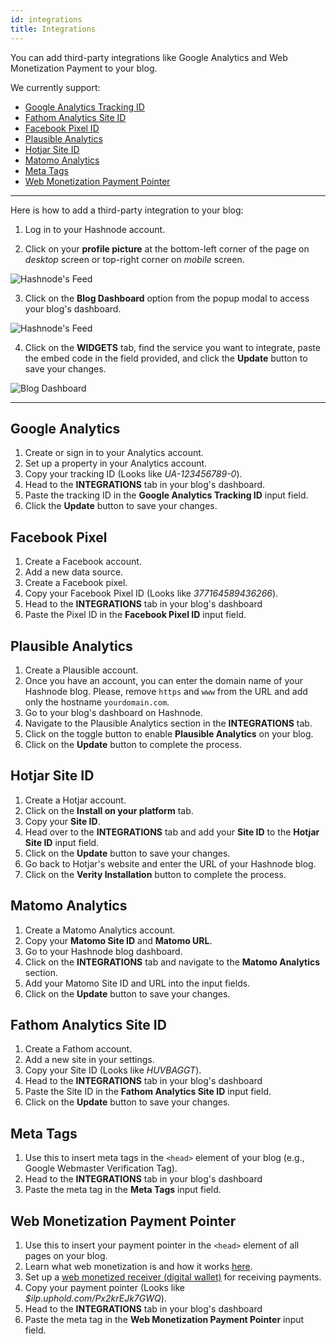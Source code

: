 ```yaml
---
id: integrations
title: Integrations
---
```


You can add third-party integrations like Google Analytics and Web Monetization Payment to your blog.

We currently support:

- [Google Analytics Tracking ID](https://analytics.google.com/analytics/web/provision/#/provision)
- [Fathom Analytics Site ID](https://usefathom.com/)
- [Facebook Pixel ID](https://web.facebook.com/business/help/314143995668266?id=1205376682832142)
- [Plausible Analytics](https://plausible.io/)
- [Hotjar Site ID](https://www.hotjar.com/)
- [Matomo Analytics](https://matomo.org/)
- [Meta Tags](https://www.wordstream.com/meta-tags)
- [Web Monetization Payment Pointer](https://webmonetization.org/)

---

Here is how to add a third-party integration to your blog:

1. Log in to your Hashnode account.

2. Click on your **profile picture** at the bottom-left corner of the page on *desktop* screen or top-right corner on *mobile* screen.

![Hashnode's Feed](https://cdn.hashnode.com/res/hashnode/image/upload/v1600711465204/4Mb1R5qj8.png)

3. Click on the **Blog Dashboard** option from the popup modal to access your blog's dashboard.

![Hashnode's Feed](https://cdn.hashnode.com/res/hashnode/image/upload/v1601380906521/1QhsZ20tP.png)

4. Click on the **WIDGETS** tab, find the service you want to integrate, paste the embed code in the field provided, and click the **Update** button to save your changes.

![Blog Dashboard](https://cdn.hashnode.com/res/hashnode/image/upload/v1611068792880/ItdoMuIoC.png)

---

## Google Analytics

1. Create or sign in to your Analytics account.
2. Set up a property in your Analytics account.
3. Copy your tracking ID (Looks like *UA-123456789-0*).
4. Head to the **INTEGRATIONS** tab in your blog's dashboard.
5. Paste the tracking ID in the **Google Analytics Tracking ID** input field.
6. Click the **Update** button to save your changes.

## Facebook Pixel

1. Create a Facebook account.
2. Add a new data source.
3. Create a Facebook pixel.
4. Copy your Facebook Pixel ID (Looks like *377164589436266*).
5. Head to the **INTEGRATIONS** tab in your blog's dashboard
6. Paste the Pixel ID in the **Facebook Pixel ID** input field.

## Plausible Analytics

1. Create a Plausible account.
2. Once you have an account, you can enter the domain name of your Hashnode blog. Please, remove `https` and `www` from the URL and add only the hostname `yourdomain.com`.
3. Go to your blog's dashboard on Hashnode.
4. Navigate to the Plausible Analytics section in the **INTEGRATIONS** tab.
5. Click on the toggle button to enable **Plausible Analytics** on your blog.
6. Click on the **Update** button to complete the process.

## Hotjar Site ID

1. Create a Hotjar account.
2. Click on the **Install on your platform** tab.
3. Copy your **Site ID**.
4. Head over to the **INTEGRATIONS** tab and add your **Site ID** to the **Hotjar Site ID** input field.
5. Click on the **Update** button to save your changes.
6. Go back to Hotjar's website and enter the URL of your Hashnode blog.
7. Click on the **Verity Installation** button to complete the process.

## Matomo Analytics

1. Create a Matomo Analytics account.
2. Copy your **Matomo Site ID** and **Matomo URL**.
3. Go to your Hashnode blog dashboard.
4. Click on the **INTEGRATIONS** tab and navigate to the **Matomo Analytics** section.
5. Add your Matomo Site ID and URL into the input fields.
6. Click on the **Update** button to save your changes.

## Fathom Analytics Site ID

1. Create a Fathom account.
2. Add a new site in your settings.
3. Copy your Site ID (Looks like *HUVBAGGT*).
4. Head to the **INTEGRATIONS** tab in your blog's dashboard
5. Paste the Site ID in the **Fathom Analytics Site ID** input field.
6. Click on the **Update** button to save your changes.

## Meta Tags

1. Use this to insert meta tags in the `<head>` element of your blog (e.g., Google Webmaster Verification Tag).
2. Head to the **INTEGRATIONS** tab in your blog's dashboard
3. Paste the meta tag in the **Meta Tags** input field.

## Web Monetization Payment Pointer

1. Use this to insert your payment pointer in the `<head>` element of all pages on your blog.
2. Learn what web monetization is and how it works [here](https://webmonetization.org/).
3. Set up a [web monetized receiver (digital wallet)](https://webmonetization.org/docs/ilp-wallets) for receiving payments.
4. Copy your payment pointer (Looks like *$ilp.uphold.com/Px2krEJk7GWQ*).
5. Head to the **INTEGRATIONS** tab in your blog's dashboard
6. Paste the meta tag in the **Web Monetization Payment Pointer** input field.
